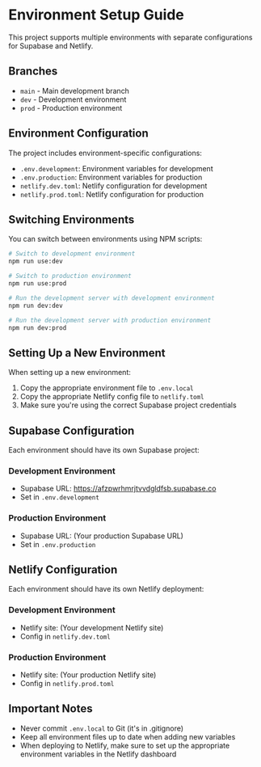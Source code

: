 # Environment Setup Guide

This project supports multiple environments with separate configurations for Supabase and Netlify.

## Branches

- `main` - Main development branch
- `dev` - Development environment
- `prod` - Production environment

## Environment Configuration

The project includes environment-specific configurations:

- `.env.development`: Environment variables for development
- `.env.production`: Environment variables for production
- `netlify.dev.toml`: Netlify configuration for development
- `netlify.prod.toml`: Netlify configuration for production

## Switching Environments

You can switch between environments using NPM scripts:

```bash
# Switch to development environment
npm run use:dev

# Switch to production environment
npm run use:prod

# Run the development server with development environment
npm run dev:dev

# Run the development server with production environment
npm run dev:prod
```

## Setting Up a New Environment

When setting up a new environment:

1. Copy the appropriate environment file to `.env.local`
2. Copy the appropriate Netlify config file to `netlify.toml`
3. Make sure you're using the correct Supabase project credentials

## Supabase Configuration

Each environment should have its own Supabase project:

### Development Environment
- Supabase URL: https://afzpwrhmrjtvvdgldfsb.supabase.co
- Set in `.env.development`

### Production Environment
- Supabase URL: (Your production Supabase URL)
- Set in `.env.production`

## Netlify Configuration

Each environment should have its own Netlify deployment:

### Development Environment
- Netlify site: (Your development Netlify site)
- Config in `netlify.dev.toml`

### Production Environment
- Netlify site: (Your production Netlify site)
- Config in `netlify.prod.toml`

## Important Notes

- Never commit `.env.local` to Git (it's in .gitignore)
- Keep all environment files up to date when adding new variables
- When deploying to Netlify, make sure to set up the appropriate environment variables in the Netlify dashboard 